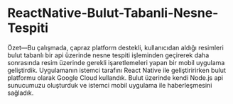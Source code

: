 # ReactNative-Bulut-Tabanli-Nesne-Tespiti

<p>Özet—Bu çalışmada, çapraz platform destekli, kullanıcıdan aldığı resimleri bulut tabanlı bir api üzerinde nesne tespiti işleminden geçirerek daha sonrasında resim üzerinde gerekli işaretlemeleri yapan bir mobil uygulama geliştirdik. Uygulamanın istemci tarafını React Native ile geliştiririrken bulut platformu olarak Google Cloud kullandık. Bulut üzerinde kendi Node.js api sunucumuzu oluşturduk ve istemci mobil uygulama ile haberleşmesini sağladık.</p>
